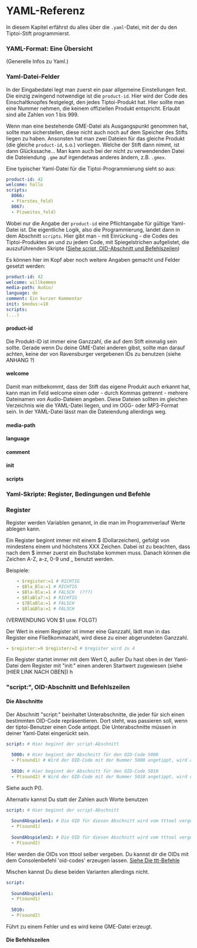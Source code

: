 # YAML-Referenz

In diesem Kapitel erfährst du alles über die `.yaml`-Datei, mit der du den
Tiptoi-Stift programmierst.

### YAML-Format: Eine Übersicht

(Generelle Infos zu Yaml.)

### Yaml-Datei-Felder

In der Eingabedatei legt man zuerst ein paar allgemeine Einstellungen fest. Die einzig zwingend notwendige ist die ```product-id```. Hier wird der Code des Einschaltknopfes festgelegt, den jedes Tiptoi-Produkt hat. Hier sollte man eine Nummer nehmen, die keinem offiziellen Produkt entspricht. Erlaubt sind alle Zahlen von 1 bis 999.

Wenn man eine bestehende GME-Datei als Ausgangspunkt genommen hat, sollte man sicherstellen, diese nicht auch noch auf dem Speicher des Stifts liegen zu haben. Ansonsten hat man zwei Dateien für das gleiche Produkt (die gleiche ```product-id```, s.o.) vorliegen. Welche der Stift dann nimmt, ist dann Glückssache… Man kann auch bei der nicht zu verwendenden Datei die Dateiendung ```.gme``` auf irgendetwas anderes ändern, z.B. ```.gmex```.

Eine typischer Yaml-Datei für die Tiptoi-Programmierung sieht so aus:

```yaml
product-id: 42
welcome: hallo
scripts:
  8066:
  - P(erstes_feld)
  8067:
  - P(zweites_feld)
```
Wobei nur die Angabe der ```product-id``` eine Pflichtangabe für gültige Yaml-Datei ist. Die eigentliche Logik, also die Programmierung, landet dann in dem Abschnitt ```scripts```. Hier gibt man - mit Einrückung - die Codes des Tiptoi-Produktes an und zu jedem Code, mit Spiegelstrichen aufgelistet, die auszuführenden Skripte ([Siehe script, OID-Abschnitt und Befehlszeilen](yaml-referenz.md#script-oid-abschnitt-und-befehlszeilen))

Es können hier im Kopf aber noch weitere Angaben gemacht und Felder gesetzt werden:

```yaml
product-id: 42
welcome: willkommen
media-path: Audio/
language: de
comment: Ein kurzer Kommentar
init: $modus:=10
scripts:
(...)
```

#### product-id

Die Produkt-ID ist immer eine Ganzzahl, die auf dem Stift einmalig sein sollte. Gerade wenn Du deine GME-Datei anderen gibst, sollte man darauf achten, keine der von Ravensburger vergebenen IDs zu benutzen (siehe ANHANG ?)

#### welcome

Damit man mitbekommt, dass der Stift das eigene Produkt auch erkannt hat, kann man im Feld welcome einen oder - durch Kommas getrennt - mehrere Dateinamen von Audio-Dateien angeben. Diese Dateien sollten im gleichen Verzeichnis wie die YAML-Datei liegen, und im OGG- oder MP3-Format sein. In der YAML-Datei lässt man die Dateiendung allerdings weg.



#### media-path



#### language

#### comment

#### init

#### scripts



### Yaml-Skripte: Register, Bedingungen und Befehle


### Register

Register werden Variablen genannt, in die man im Programmverlauf Werte ablegen kann. 

Ein Register beginnt immer mit einem $ (Dollarzeichen), gefolgt von mindestens einem und höchstens XXX Zeichen. Dabei ist zu beachten, dass nach dem $ immer zuerst ein Buchstabe kommen muss. Danach können die Zeichen A-Z, a-z, 0-9 und _ benutzt werden. 
 
 Beispiele:
 
```yaml
    - $register:=1 # RICHTIG  
    - $Bla_Bla:=1 # RICHTIG 
    - $Bla-Bla:=1 # FALSCH  (???)
    - $BlaBla7:=1 # RICHTIG 
    - $7BlaBla:=1 # FALSCH  
    - $Bla&Bla:=1 # FALSCH  
``` 

(VERWENDUNG VON $1 usw. FOLGT)
 
Der Wert in einem Register ist immer eine Ganzzahl, lädt man in das Register eine Fließkommazahl, wird diese zu einer abgerundeten Ganzzahl.

```yaml  
- $register:=9 $register/=2 # $register wird zu 4  
```

Ein Register startet immer mit dem Wert 0, außer Du hast oben in der Yaml-Datei dem Register mit "init:" einen anderen Startwert zugewiesen (siehe [HIER LINK NACH OBEN]) h

### "script:", OID-Abschnitt und Befehlszeilen

#### Die Abschnitte 

Der Abschnitt "script:" beinhaltet Unterabschnitte, die jeder für sich einen bestimmten OID-Code repräsentieren. Dort steht, was passieren soll, wenn der tiptoi-Benutzer einen Code antippt. Die Unterabschnitte müssen in deiner Yaml-Datei eingerückt sein.

```yaml
script: # Hier beginnt der script-Abschnitt 
  
  5000: # Hier beginnt der Abschnitt für den OID-Code 5000
  - P(sound1) # Wird der OID-Code mit der Nummer 5000 angetippt, wird die Datei sound1 abgespielt
  
  5010: # Hier beginnt der Abschnitt für den OID-Code 5010
  - P(sound2) # Wird der OID-Code mit der Nummer 5010 angetippt, wird die Datei sound2 abgespielt
```

Siehe auch P().

Alternativ kannst Du statt der Zahlen auch Worte benutzen

```yaml
script: # Hier beginnt der script-Abschnitt 
  
  SoundAbspielen1: # Die OID für diesen Abschnitt wird vom tttool vergeben
  - P(sound1) 
  
  SoundAbspielen2: # Die OID für diesen Abschnitt wird vom tttool vergeben
  - P(sound2) 
```

Hier werden die OIDs von tttool selber vergeben. Du kannst dir die OIDs mit dem Consolenbefehl 'oid-codes' erzeugen lassen. [Siehe Die ttt-Befehle](tttool-referenz)

Mischen kannst Du diese beiden Varianten allerdings nicht.

```yaml
script: 
  
  SoundAbspielen1: 
  - P(sound1) 
  
  5010: 
  - P(sound2)
  ```

Führt zu einem Fehler und es wird keine GME-Datei erzeugt.

#### Die Befehlszeilen



